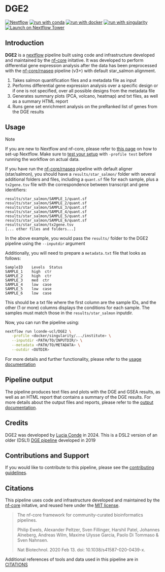 <h1>
  DGE2
</h1>

[![Nextflow](https://img.shields.io/badge/nextflow%20DSL2-%E2%89%A523.04.0-23aa62.svg)](https://www.nextflow.io/)
[![run with conda](http://img.shields.io/badge/run%20with-conda-3EB049?labelColor=000000&logo=anaconda)](https://docs.conda.io/en/latest/)
[![run with docker](https://img.shields.io/badge/run%20with-docker-0db7ed?labelColor=000000&logo=docker)](https://www.docker.com/)
[![run with singularity](https://img.shields.io/badge/run%20with-singularity-1d355c.svg?labelColor=000000)](https://sylabs.io/docs/)
[![Launch on Nextflow Tower](https://img.shields.io/badge/Launch%20%F0%9F%9A%80-Nextflow%20Tower-%234256e7)](https://tower.nf/launch?pipeline=https://github.com/lconde-ucl/DGE2)

## Introduction

<!-- TODO nf-core: Include a figure that guides the user through the major workflow steps. Many nf-core
     workflows use the "tube map" design for that. See https://nf-co.re/docs/contributing/design_guidelines#examples for examples.   -->
<!-- TODO nf-core: Fill in short bullet-pointed list of the default steps in the pipeline -->


**DGE2** is a [nextflow](https://www.nextflow.io) pipeline built using code and infrastructure developed and maintained by the [nf-core](https://nf-co.re) initative.
It was developed to perform differential gene expression analysis after the data has been preprocessed with the
[nf-core/rnaseq](https://github.com/nf-core/rnaseq) pipeline (v3+) with default star_salmon alignment.


1. Takes salmon quantification files and a metadata file as input
2. Performs differential gene expression analysis over a specific design or if one is not specified, over all possible designs from the metadata file
3. Generates summary plots (PCA, volcano, heatmap) and txt files, as well as a summary HTML report
4. Runs gene set enrichment analysis on the preRanked list of genes from the DGE results


## Usage

> [!NOTE]
> If you are new to Nextflow and nf-core, please refer to [this page](https://nf-co.re/docs/usage/installation) on how to set-up Nextflow. Make sure to [test your setup](https://nf-co.re/docs/usage/introduction#how-to-run-a-pipeline) with `-profile test` before running the workflow on actual data.

<!-- TODO nf-core: Describe the minimum required steps to execute the pipeline, e.g. how to prepare samplesheets.
     Explain what rows and columns represent. For instance (please edit as appropriate):
-->

If you have run the [nf-core/rnaseq](https://github.com/nf-core/rnaseq) pipeline with default aligner (star/salmon), you should have a `results/star_salmon/` folder with several additional folders and files, including
a `quant.sf` file for each sample, plus a `tx2gene.tsv` file with the correspondence between transcript and gene identifiers:

```
results/star_salmon/SAMPLE_1/quant.sf
results/star_salmon/SAMPLE_2/quant.sf
results/star_salmon/SAMPLE_3/quant.sf
results/star_salmon/SAMPLE_4/quant.sf
results/star_salmon/SAMPLE_5/quant.sf
results/star_salmon/SAMPLE_6/quant.sf
results/star_salmon/tx2gene.tsv
[... other files and folders...]
```

In the above example, you would pass the `results/` folder to the DGE2 pipeline using the `--inputdir` argument

Additionally, you will need to prepare a `metadata.txt` file that looks as follows:

```
SampleID	Levels  Status
SAMPLE_1	high  ctr
SAMPLE_2	high  ctr
SAMPLE_3	med  ctr
SAMPLE_4	low  case
SAMPLE_5	low  case
SAMPLE_6	low  case
```

This should be a txt file where the first column are the sample IDs, and the other (1 or more) columns displays the conditions for each sample. The samples must match those in the `results/star_salmon` inputdir.

Now, you can run the pipeline using:

<!-- TODO nf-core: update the following command to include all required parameters for a minimal example -->

```bash
nextflow run lconde-ucl/DGE2 \
   -profile <docker/singularity/.../institute> \
   --inputdir <PATH/TO/INPUTDIR/> \
   --metadata <PATH/TO/METADATA> \
   --outdir <OUTDIR>
```

For more details and further functionality, please refer to the [usage documentation](https://github.com/lconde-ucl/DGE2/blob/master/docs/usage.md)

## Pipeline output

The pipeline produces text files and plots with the DGE and GSEA results, as well as an HTML report that contains a summary of the DGE results.
For more details about the output files and reports, please refer to the
[output documentation](https://github.com/lconde-ucl/DGE2/blob/master/docs/output.md).


## Credits

DGE2 was developed by [Lucia Conde](https://github.com/lconde-ucl/) in 2024. This is a DSL2 version of an older (DSL1) [DGE pipeline](https://github.com/lconde-ucl/DGE) developed in 2019


## Contributions and Support

If you would like to contribute to this pipeline, please see the [contributing guidelines](.github/CONTRIBUTING.md).

## Citations

This pipeline uses code and infrastructure developed and maintained by the [nf-core](https://nf-co.re) initative, and reused here under the [MIT license](https://github.com/nf-core/tools/blob/master/LICENSE).

> The nf-core framework for community-curated bioinformatics pipelines.
>
> Philip Ewels, Alexander Peltzer, Sven Fillinger, Harshil Patel, Johannes Alneberg, Andreas Wilm, Maxime Ulysse Garcia, Paolo Di Tommaso & Sven Nahnsen.
>
> Nat Biotechnol. 2020 Feb 13. doi: 10.1038/s41587-020-0439-x.

<!-- TODO nf-core: Add bibliography of tools and data used in your pipeline -->
Additional references of tools and data used in this pipeline are in [CITATIONS](https://github.com/lconde-ucl/DGE2/blob/master/CITATIONS.md)


